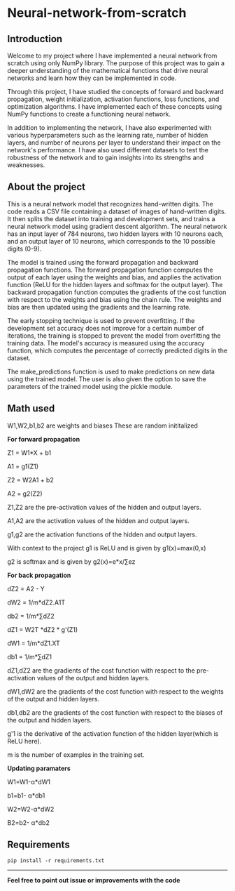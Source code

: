 # Neural-network-from-scratch

Introduction
---
Welcome to my project where I have implemented a neural network from scratch using only NumPy library. The purpose of this project was to gain a deeper understanding of the mathematical functions that drive neural networks and learn how they can be implemented in code.

Through this project, I have studied the concepts of forward and backward propagation, weight initialization, activation functions, loss functions, and optimization algorithms. I have implemented each of these concepts using NumPy functions to create a functioning neural network.

In addition to implementing the network, I have also experimented with various hyperparameters such as the learning rate, number of hidden layers, and number of neurons per layer to understand their impact on the network's performance. I have also used different datasets to test the robustness of the network and to gain insights into its strengths and weaknesses.

About the project
---
This is a neural network model that recognizes hand-written digits. The code reads a CSV file containing a dataset of images of hand-written digits. It then splits the dataset into training and development sets, and trains a neural network model using gradient descent algorithm. The neural network has an input layer of 784 neurons, two hidden layers with 10 neurons each, and an output layer of 10 neurons, which corresponds to the 10 possible digits (0-9).

The model is trained using the forward propagation and backward propagation functions. The forward propagation function computes the output of each layer using the weights and bias, and applies the activation function (ReLU for the hidden layers and softmax for the output layer). The backward propagation function computes the gradients of the cost function with respect to the weights and bias using the chain rule. The weights and bias are then updated using the gradients and the learning rate.

The early stopping technique is used to prevent overfitting. If the development set accuracy does not improve for a certain number of iterations, the training is stopped to prevent the model from overfitting the training data. The model's accuracy is measured using the accuracy function, which computes the percentage of correctly predicted digits in the dataset.

The make_predictions function is used to make predictions on new data using the trained model. The user is also given the option to save the parameters of the trained model using the pickle module.

Math used
---

W1,W2,b1,b2 are weights and biases 
These are random inititalized 

**For forward propagation**

Z1 = W1*X + b1

A1 = g1(Z1)

Z2 = W2A1 + b2

A2 = g2(Z2)


Z1,Z2 are the pre-activation values of the hidden and output layers.

A1,A2 are the activation values of the hidden and output layers.

g1,g2 are the activation functions of the hidden and output layers.


With context to the project 
g1 is ReLU and is given by g1(x)=max(0,x)

g2 is softmax and is given by g2(x)=e*x/∑ez


**For back propagation**

dZ2 = A2 - Y

dW2 = 1/m*dZ2.A1T

db2 = 1/m*∑dZ2

dZ1 = W2T *dZ2 * g'(Z1)

dW1 = 1/m*dZ1.XT

db1 = 1/m*∑dZ1


dZ1,dZ2 are the gradients of the cost function with respect to the pre-activation values of the output and hidden layers.

dW1,dW2 are the gradients of the cost function with respect to the weights of the output and hidden layers.

db1,db2 are the gradients of the cost function with respect to the biases of the output and hidden layers.

g'1 is the derivative of the activation function of the hidden layer(which is ReLU here).

m is the number of examples in the training set.


**Updating paramaters**


W1=W1-α*dW1

b1=b1- α*db1

W2=W2-α*dW2

B2=b2- α*db2


Requirements
---

```
pip install -r requirements.txt
```
---

**Feel free to point out issue or improvements with the code**
